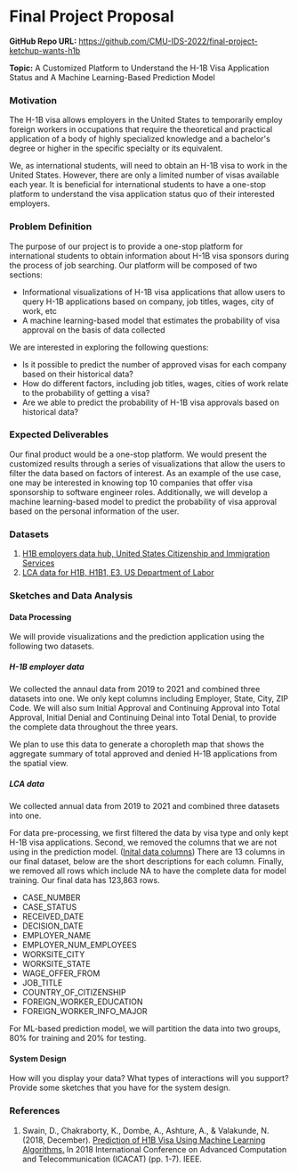 # Final Project Proposal

**GitHub Repo URL:** https://github.com/CMU-IDS-2022/final-project-ketchup-wants-h1b

**Topic:** A Customized Platform to Understand the H-1B Visa Application Status and A Machine Learning-Based Prediction Model

### Motivation
The H-1B visa allows employers in the United States to temporarily employ foreign workers in occupations that require the theoretical and practical application of a body of highly specialized knowledge and a bachelor's degree or higher in the specific specialty or its equivalent.

We, as international students, will need to obtain an H-1B visa to work in the United States.  However, there are only a limited number of visas available each year. It is beneficial for international students to have a one-stop platform to understand the visa application status quo of their interested employers.

### Problem Definition
The purpose of our project is to provide a one-stop platform for international students to obtain information about H-1B visa sponsors during the process of job searching. Our platform will be composed of two sections:
- Informational visualizations of H-1B visa applications that allow users to query H-1B applications based on company, job titles, wages, city of work, etc
- A machine learning-based model that estimates the probability of visa approval on the basis of data collected

We are interested in exploring the following questions:
- Is it possible to predict the number of approved visas for each company based on their historical data?
- How do different factors, including job titles, wages, cities of work relate to the probability of getting a visa?
- Are we able to predict the probability of H-1B visa approvals based on historical data?

### Expected Deliverables
Our final product would be a one-stop platform. We would present the customized results through a series of visualizations that allow the users to filter the data based on factors of interest. As an example of the use case, one may be interested in knowing top 10 companies that offer visa sponsorship to software engineer roles. Additionally, we will develop a machine learning-based model to predict the probability of visa approval based on the personal information of the user.

### Datasets
1. [H1B employers data hub, United States Citizenship and Immigration Services](https://www.uscis.gov/tools/reports-and-studies/h-1b-employer-data-hub/h-1b-employer-data-hub-files)
2. [LCA data for H1B, H1B1, E3, US Department of Labor](https://www.dol.gov/agencies/eta/foreign-labor/performance)

### Sketches and Data Analysis

#### Data Processing
We will provide visualizations and the prediction application using the following two datasets.

##### H-1B employer data
We collected the annaul data from 2019 to 2021 and combined three datasets into one. We only kept columns including Employer, State, City, ZIP Code. We will also sum Initial Approval and Continuing Approval into Total Approval, Initial Denial and Continuing Deinal into Total Denial, to provide the complete data throughout the three years.

We plan to use this data to generate a choropleth map that shows the aggregate summary of total approved and denied H-1B applications from the spatial view.

##### LCA data
We collected annual data from 2019 to 2021 and combined three datasets into one.

For data pre-processing, we first filtered the data by visa type and only kept H-1B visa applications. Second, we removed the columns that we are not using in the prediction model. ([Inital data columns](https://www.dol.gov/sites/dolgov/files/ETA/oflc/pdfs/PERM_Record_Layout_FY2020.pdf)) There are 13 columns in our final dataset, below are the short descriptions for each column. Finally, we removed all rows which include NA to have the complete data for model training. Our final data has 123,863 rows.
- CASE_NUMBER                     
- CASE_STATUS                     
- RECEIVED_DATE                   
- DECISION_DATE                   
- EMPLOYER_NAME                   
- EMPLOYER_NUM_EMPLOYEES        
- WORKSITE_CITY                   
- WORKSITE_STATE                  
- WAGE_OFFER_FROM                 
- JOB_TITLE                       
- COUNTRY_OF_CITIZENSHIP          
- FOREIGN_WORKER_EDUCATION        
- FOREIGN_WORKER_INFO_MAJOR

For ML-based prediction model, we will partition the data into two groups, 80% for training and 20% for testing.

#### System Design
How will you display your data? What types of interactions will you support? Provide some sketches that you have for the system design.

### References
1. Swain, D., Chakraborty, K., Dombe, A., Ashture, A., & Valakunde, N. (2018, December). [Prediction of H1B Visa Using Machine Learning Algorithms.](https://ieeexplore.ieee.org/abstract/document/8933628?casa_token=kw9Mm8Q-unoAAAAA:U80awNcdpk4JT3KkKXAomHdGDWywIcO4MUl-BGwBuJqJd5NhPpzb1DKgNTsfCzlQuONylqyIlg) In 2018 International Conference on Advanced Computation and Telecommunication (ICACAT) (pp. 1-7). IEEE.

